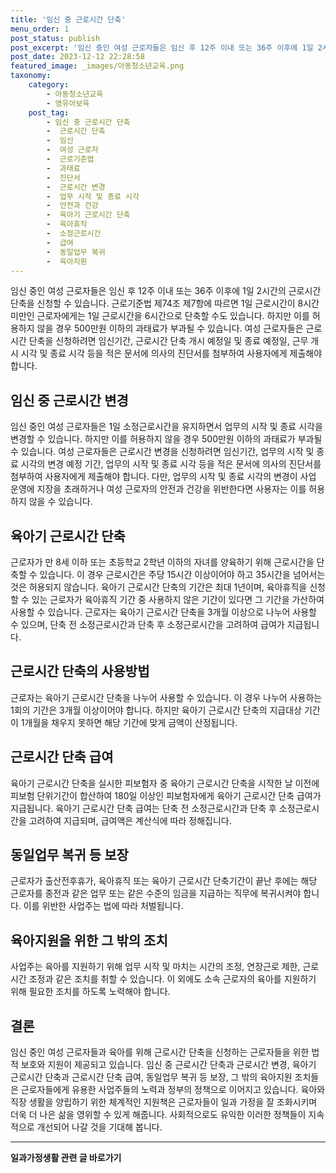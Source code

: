 ```yaml
---
title: '임신 중 근로시간 단축'
menu_order: 1
post_status: publish
post_excerpt: '임신 중인 여성 근로자들은 임신 후 12주 이내 또는 36주 이후에 1일 2시간의 근로시간 단축을 신청할 수 있습니다. 근로기준법 제74조 제7항에 따르면 1일 근로시간이 8시간 미만인 근로자에게는 1일 근로시간을 6시간으로 단축할 수도 있습니다. 하지만 이를 허용하지 않을 경우 500만원 이하의 과태료가 부과될 수 있습니다. 여성 근로자들은 근로시간 단축을 신청하려면 임신기간, 근로시간 단축 개시 예정일 및 종료 예정일, 근무 개시 시각 및 종료 시각 등을 적은 문서에 의사의 진단서를 첨부하여 사용자에게 제출해야 합니다.'
post_date: 2023-12-12 22:28:58
featured_image: _images/아동청소년교육.png
taxonomy:
    category:
        - 아동청소년교육
        - 영유아보육
    post_tag:
        - 임신 중 근로시간 단축
        -  근로시간 단축
        -  임신
        -  여성 근로자
        -  근로기준법
        -  과태료
        -  진단서
        -  근로시간 변경
        -  업무 시작 및 종료 시각
        -  안전과 건강
        -  육아기 근로시간 단축
        -  육아휴직
        -  소정근로시간
        -  급여
        -  동일업무 복귀
        -  육아지원
---
```



임신 중인 여성 근로자들은 임신 후 12주 이내 또는 36주 이후에 1일 2시간의 근로시간 단축을 신청할 수 있습니다. 근로기준법 제74조 제7항에 따르면 1일 근로시간이 8시간 미만인 근로자에게는 1일 근로시간을 6시간으로 단축할 수도 있습니다. 하지만 이를 허용하지 않을 경우 500만원 이하의 과태료가 부과될 수 있습니다. 여성 근로자들은 근로시간 단축을 신청하려면 임신기간, 근로시간 단축 개시 예정일 및 종료 예정일, 근무 개시 시각 및 종료 시각 등을 적은 문서에 의사의 진단서를 첨부하여 사용자에게 제출해야 합니다. 

## 임신 중 근로시간 변경

임신 중인 여성 근로자들은 1일 소정근로시간을 유지하면서 업무의 시작 및 종료 시각을 변경할 수 있습니다. 하지만 이를 허용하지 않을 경우 500만원 이하의 과태료가 부과될 수 있습니다. 여성 근로자들은 근로시간 변경을 신청하려면 임신기간, 업무의 시작 및 종료 시각의 변경 예정 기간, 업무의 시작 및 종료 시각 등을 적은 문서에 의사의 진단서를 첨부하여 사용자에게 제출해야 합니다. 다만, 업무의 시작 및 종료 시각의 변경이 사업 운영에 지장을 초래하거나 여성 근로자의 안전과 건강을 위반한다면 사용자는 이를 허용하지 않을 수 있습니다.

## 육아기 근로시간 단축

근로자가 만 8세 이하 또는 초등학교 2학년 이하의 자녀를 양육하기 위해 근로시간을 단축할 수 있습니다. 이 경우 근로시간은 주당 15시간 이상이어야 하고 35시간을 넘어서는 것은 허용되지 않습니다. 육아기 근로시간 단축의 기간은 최대 1년이며, 육아휴직을 신청할 수 있는 근로자가 육아휴직 기간 중 사용하지 않은 기간이 있다면 그 기간을 가산하여 사용할 수 있습니다. 근로자는 육아기 근로시간 단축을 3개월 이상으로 나누어 사용할 수 있으며, 단축 전 소정근로시간과 단축 후 소정근로시간을 고려하여 급여가 지급됩니다.

## 근로시간 단축의 사용방법

근로자는 육아기 근로시간 단축을 나누어 사용할 수 있습니다. 이 경우 나누어 사용하는 1회의 기간은 3개월 이상이어야 합니다. 하지만 육아기 근로시간 단축의 지급대상 기간이 1개월을 채우지 못하면 해당 기간에 맞게 금액이 산정됩니다.

## 근로시간 단축 급여

육아기 근로시간 단축을 실시한 피보험자 중 육아기 근로시간 단축을 시작한 날 이전에 피보험 단위기간이 합산하여 180일 이상인 피보험자에게 육아기 근로시간 단축 급여가 지급됩니다. 육아기 근로시간 단축 급여는 단축 전 소정근로시간과 단축 후 소정근로시간을 고려하여 지급되며, 급여액은 계산식에 따라 정해집니다.

## 동일업무 복귀 등 보장

근로자가 출산전후휴가, 육아휴직 또는 육아기 근로시간 단축기간이 끝난 후에는 해당 근로자를 종전과 같은 업무 또는 같은 수준의 임금을 지급하는 직무에 복귀시켜야 합니다. 이를 위반한 사업주는 법에 따라 처벌됩니다.

## 육아지원을 위한 그 밖의 조치

사업주는 육아를 지원하기 위해 업무 시작 및 마치는 시간의 조정, 연장근로 제한, 근로시간 조정과 같은 조치를 취할 수 있습니다. 이 외에도 소속 근로자의 육아를 지원하기 위해 필요한 조치를 하도록 노력해야 합니다.

## 결론


임신 중인 여성 근로자들과 육아를 위해 근로시간 단축을 신청하는 근로자들을 위한 법적 보호와 지원이 제공되고 있습니다. 임신 중 근로시간 단축과 근로시간 변경, 육아기 근로시간 단축과 근로시간 단축 급여, 동일업무 복귀 등 보장, 그 밖의 육아지원 조치들은 근로자들에게 유용한 사업주들의 노력과 정부의 정책으로 이어지고 있습니다. 육아와 직장 생활을 양립하기 위한 체계적인 지원책은 근로자들이 일과 가정을 잘 조화시키며 더욱 더 나은 삶을 영위할 수 있게 해줍니다. 사회적으로도 유익한 이러한 정책들이 지속적으로 개선되어 나갈 것을 기대해 봅니다.
<!-- wp:separator -->
<hr class="wp-block-separator has-alpha-channel-opacity"/>
<!-- /wp:separator -->

<!-- wp:group {"backgroundColor":"base","layout":{"type":"constrained"}} -->
<div class="wp-block-group has-base-background-color has-background"><!-- wp:paragraph {"align":"center","fontSize":"medium"} -->
<p class="has-text-align-center has-large-font-size"><strong>일과가정생활 관련 글 바로가기</strong></p>
<!-- /wp:paragraph -->


<!-- wp:latest-posts
{"categories":[{"id":10918,"count":19,"description":"","link":"https://uknowlaw.com/category/%ec%9d%bc%ea%b3%bc%ea%b0%80%ec%a0%95%ec%83%9d%ed%99%9c/","name":"일과가정생활","slug":"일과가정생활","taxonomy":"category","parent":0,"meta":[],"_links":{"self":[{"href":"https://uknowlaw.com/wp-json/wp/v2/categories/10918"}],"collection":[{"href":"https://uknowlaw.com/wp-json/wp/v2/categories"}],"about":[{"href":"https://uknowlaw.com/wp-json/wp/v2/taxonomies/category"}],"wp:post_type":[{"href":"https://uknowlaw.com/wp-json/wp/v2/posts?categories=10918"}],"curies":[{"name":"wp","href":"https://api.w.org/{rel}","templated":true}]}}],"postsToShow":100,"excerptLength":28,"postLayout":"grid","columns":2,"featuredImageAlign":"left","featuredImageSizeSlug":"large","fontSize":"small"} /--></div>
<!-- /wp:group -->
